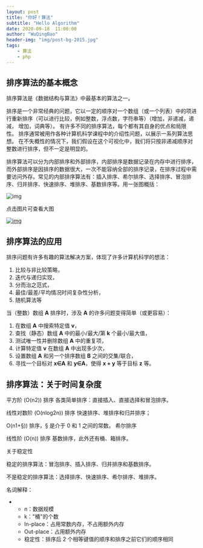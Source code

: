 ```yaml
---
layout: post
title: "你好！算法"
subtitle: "Hello Algorithm"
date: 2020-09-18  11:00:00
author: "WuQingBao"
header-img: "img/post-bg-2015.jpg"
tags:
    - 算法
    - php
---
```


## 排序算法的基本概念

排序算法是《数据结构与算法》中最基本的算法之一。

排序是一个非常经典的问题，它以一定的顺序对一个数组（或一个列表）中的项进行重新排序（可以进行比较，例如整数，浮点数，字符串等）（增加，非递减，递减， 增加，词典等）。
有许多不同的排序算法，每个都有其自身的优点和局限性。
排序通常被用作各种计算机科学课程中的介绍性问题，以展示一系列算法思想。
在不失概性的情况下，我们假设在这个可视化中，我们将只按非递减顺序对整数进行排序，但不一定是明显的。

排序算法可以分为内部排序和外部排序，内部排序是数据记录在内存中进行排序，而外部排序是因排序的数据很大，一次不能容纳全部的排序记录，在排序过程中需要访问外存。常见的内部排序算法有：插入排序、希尔排序、选择排序、冒泡排序、归并排序、快速排序、堆排序、基数排序等。用一张图概括：

![img](https://cdn.breakyizhan.com/wp-content/uploads/2019/04/sort.png)

点击图片可查看大图

[![img](https://cdn.breakyizhan.com/wp-content/uploads/2019/04/0B319B38-B70E-4118-B897-74EFA7E368F9.png)](https://cdn.breakyizhan.com/wp-content/uploads/2019/04/0B319B38-B70E-4118-B897-74EFA7E368F9.png)

## 排序算法的应用

排序问题有许多有趣的算法解决方案，体现了许多计算机科学的想法：

1. 比较与非比较策略，
2. 迭代与递归实现，
3. 分而治之范式，
4. 最佳/最差/平均情况时间复杂性分析，
5. 随机算法等

当（整数）数组 **A** 排序时，涉及 **A** 的许多问题变得简单（或更容易）：

1. 在数组 **A** 中搜索特定值 **v**，
2. 查找（静态）数组 **A** 中的最小/最大/第 **k** 个最小/最大值，
3. 测试唯一性并删除数组 **A** 中的重复项，
4. 计算特定值 **v** 在数组 **A** 中出现多少次，
5. 设置数组 **A** 和另一个排序数组 **B** 之间的交集/联合，
6. 寻找一个目标对 **x∈A** 和 **y∈A**，使得 **x + y** 等于目标 **z** 等。

## 排序算法：关于时间复杂度

平方阶 (O(n2)) 排序 各类简单排序：直接插入、直接选择和冒泡排序。

线性对数阶 (O(nlog2n)) 排序 快速排序、堆排序和归并排序；

O(n1+§)) 排序，§ 是介于 0 和 1 之间的常数。 希尔排序

线性阶 (O(n)) 排序 基数排序，此外还有桶、箱排序。

关于稳定性

稳定的排序算法：冒泡排序、插入排序、归并排序和基数排序。

不是稳定的排序算法：选择排序、快速排序、希尔排序、堆排序。

名词解释：

- - n：数据规模
  - k："桶"的个数
  - In-place：占用常数内存，不占用额外内存
  - Out-place：占用额外内存
  - 稳定性：排序后 2 个相等键值的顺序和排序之前它们的顺序相同